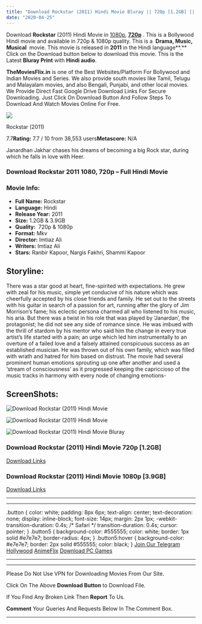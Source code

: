 ```yaml
---
title: "Download Rockstar (2011) Hindi Movie Bluray || 720p [1.2GB] || 1080p [3.9GB]"
date: "2020-04-25"
---
```


Download **Rockstar** (2011) Hindi Movie in [1080p](https://1moviesflix.com/1080p-movies/), [**720p**](https://1moviesflix.com/720p-movies/) . This is a Bollywood Hindi movie and available in 720p & 1080p quality. This is a  **Drama, Music, Musical**  movie. This movie is released in **2011** in the Hindi language**.** Click on the Download button below to download this movie. This is the Latest **Bluray Print** with **Hindi audio**.

**TheMoviesFlix.in** is one of the Best Websites/Platform For Bollywood and Indian Movies and Series. We also provide south movies like Tamil, Telugu and Malayalam movies, and also Bengali, Punjabi, and other local movies. We Provide Direct Fast Google Drive Download Links For Secure Downloading. Just Click On Download Button And Follow Steps To Download And Watch Movies Online For Free.

[![](https://m.media-amazon.com/images/M/MV5BOTc3NzAxMjg4M15BMl5BanBnXkFtZTcwMDc2ODQwNw@@._V1_SX300.jpg)](https://www.imdb.com/title/tt1839596/ "Rockstar")

Rockstar (2011)

7.7**Rating:** 7.7 / 10 from 38,553 users**Metascore:** N/A

Janardhan Jakhar chases his dreams of becoming a big Rock star, during which he falls in love with Heer.

### Download Rockstar 2011 1080, 720p – Full Hindi Movie

### Movie Info:

- **Full Name:** Rockstar
- **Language:** Hindi
- **Release Year:** 2011
- **Size:** 1.2GB & 3.9GB
- **Quality:**  720p & 1080p
- **Format:** Mkv
- **Director:** Imtiaz Ali
- **Writers:** Imtiaz Ali
- **Stars:** Ranbir Kapoor, Nargis Fakhri, Shammi Kapoor

## Storyline:

There was a star good at heart, fine-spirited with expectations. He grew with zeal for his music, simple yet conducive of his nature which was cheerfully accepted by his close friends and family. He set out to the streets with his guitar in search of a passion for art, running after the glory of Jim Morrison’s fame; his eclectic persona charmed all who listened to his music, his aria. But there was a twist in his role that was played by ‘Janardan’, the protagonist; he did not see any side of romance since. He was imbued with the thrill of stardom by his mentor who said him the change in every true artist’s life started with a pain; an urge which led him instrumentally to an overture of a failed love and a falsely attained conspicuous success as an established musician. He was thrown out of his own family, which was filled with wrath and hatred for him based on distrust. The movie had several prominent human emotions sprouting up one after another and used a ‘stream of consciousness’ as it progressed keeping the capriccioso of the music tracks in harmony with every node of changing emotions-

## ScreenShots:

![Download Rockstar (2011) Hindi Movie](https://i.pinimg.com/originals/55/6a/2f/556a2fc5a10cfdc5fdf992484f3913a7.jpg)

![Download Rockstar (2011) Hindi Movie](https://i.ytimg.com/vi/mJkH7jSFrU8/maxresdefault.jpg)

![Download Rockstar (2011) Hindi Movie Bluray](https://speakingchic.files.wordpress.com/2011/11/press6-copy.jpg)

### Download Rockstar (2011) Hindi Movie 720p \[1.2GB\]

[Download Links](https://1moviesflix.com?a270777880=UUlvMFVoWU5kb3ZpYm1GdHJsK3N1eWJGVzB6SjhIZEd3SDI4M1cwZGtqa3p1TDB0OGtXc09Gc2YwV1pURFhmbDM4c3BmYVY2cHVrNVRORVk1bVcyL3JKaUhkc21LNFlLUEY2MTRrNmMvS2s9)

### Download Rockstar (2011) Hindi Movie 1080p \[3.9GB\] 

[Download Links](https://1moviesflix.com?a270777880=UUlvMFVoWU5kb3ZpYm1GdHJsK3N1eWJGVzB6SjhIZEd3SDI4M1cwZGtqa3p1TDB0OGtXc09Gc2YwV1pURFhmbGxNaUwzYzNleFNLeG8xUDc0SEt0OHMrLyt1OXZzVjRJWk9wb1VkY2dzVDQ9)

* * *

* * *

.button { color: white; padding: 8px 6px; text-align: center; text-decoration: none; display: inline-block; font-size: 14px; margin: 2px 1px; -webkit-transition-duration: 0.4s; /\* Safari \*/ transition-duration: 0.4s; cursor: pointer; } .button5 { background-color: #555555; color: white; border: 1px solid #e7e7e7; border-radius: 4px; } .button5:hover { background-color: #e7e7e7; border: 2px solid #555555; color: black; } [Join Our Telegram](http://gdrivepro.xyz/join.php) [Hollywood](https://moviesverse.com/) [AnimeFlix](https://animeflix.in/) [Download PC Games](https://gamesflix.net/)  

* * *

* * *

  

Please Do Not Use VPN for Downloading Movies From Our Site.

Click On The Above **Download Button** to Download File.

If You Find Any Broken Link Then **Report** To Us.

**Comment** Your Queries And Requests Below In The Comment Box.

* * *

